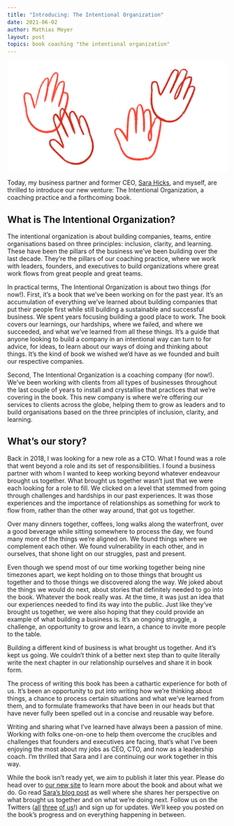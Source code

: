 ```yaml
---
title: "Introducing: The Intentional Organization"
date: 2021-06-02
author: Mathias Meyer
layout: post
topics: book coaching "the intentional organization"
---
```

![](/images/tio-all-hands.png)

Today, my business partner and former CEO, [Sara Hicks](https://twitter.com/saralouhicks), and myself, are thrilled to introduce our new venture: The Intentional Organization, a coaching practice and a forthcoming book.

## What is The Intentional Organization?

The intentional organization is about building companies, teams, entire organisations based on three principles: inclusion, clarity, and learning. These have been the pillars of the business we’ve been building over the last decade. They’re the pillars of our coaching practice, where we work with leaders, founders, and executives to build organizations where great work flows from great people and great teams.

In practical terms, The Intentional Organization is about two things (for now!). First, it’s a book that we’ve been working on for the past year. It’s an accumulation of everything we’ve learned about building companies that put their people first while still building a sustainable and successful business. We spent years focusing building a good place to work. The book covers our learnings, our hardships, where we failed, and where we succeeded, and what we’ve learned from all these things. It’s a guide that anyone looking to build a company in an intentional way can turn to for advice, for ideas, to learn about our ways of doing and thinking about things. It’s the kind of book we wished we’d have as we founded and built our respective companies.

Second, The Intentional Organization is a coaching company (for now!). We’ve been working with clients from all types of businesses throughout the last couple of years to install and crystallise that practices that we’re covering in the book. This new company is where we’re offering our services to clients across the globe, helping them to grow as leaders and to build organisations based on the three principles of inclusion, clarity, and learning.

## What’s our story?

Back in 2018, I was looking for a new role as a CTO. What I found was a role that went beyond a role and its set of responsibilities. I found a business partner with whom I wanted to keep working beyond whatever endeavour brought us together. What brought us together wasn’t just that we were each looking for a role to fill. We clicked on a level that stemmed from going through challenges and hardships in our past experiences. It was those experiences and the importance of relationships as something for work to flow from, rather than the other way around, that got us together.

Over many dinners together, coffees, long walks along the waterfront, over a good beverage while sitting somewhere to process the day, we found many more of the things we’re aligned on. We found things where we complement each other. We found vulnerability in each other, and in ourselves, that shone light on our struggles, past and present.

Even though we spend most of our time working together being nine timezones apart, we kept holding on to those things that brought us together and to those things we discovered along the way. We joked about the things we would do next, about stories that definitely needed to go into the book. Whatever the book really was. At the time, it was just an idea that our experiences needed to find its way into the public. Just like they’ve brought us together, we were also hoping that they could provide an example of what building a business is. It’s an ongoing struggle, a challenge, an opportunity to grow and learn, a chance to invite more people to the table.

Building a different kind of business is what brought us together. And it’s kept us going. We couldn’t think of a better next step than to quite literally write the next chapter in our relationship ourselves and share it in book form.

The process of writing this book has been a cathartic experience for both of us. It’s been an opportunity to put into writing how we’re thinking about things, a chance to process certain situations and what we’ve learned from them, and to formulate frameworks that have been in our heads but that have never fully been spelled out in a concise and reusable way before.

Writing and sharing what I’ve learned have always been a passion of mine. Working with folks one-on-one to help them overcome the crucibles and challenges that founders and executives are facing, that’s what I’ve been enjoying the most about my jobs as CEO, CTO, and now as a leadership coach. I’m thrilled that Sara and I are continuing our work together in this way.

While the book isn’t ready yet, we aim to publish it later this year. Please do head over to [our new site](https://intentionalorganization.com/) to learn more about the book and about what we do. Go read [Sara’s blog post]() as well where she shares her perspective on what brought us together and on what we’re doing next. Follow us on the Twitters ([all](https://twitter.com/intentional_org) [three](https://twitter.com/saralouhicks) [of us](https://twitter.com/roidrage)!) and sign up for updates. We’ll keep you posted on the book’s progress and on everything happening in between.
